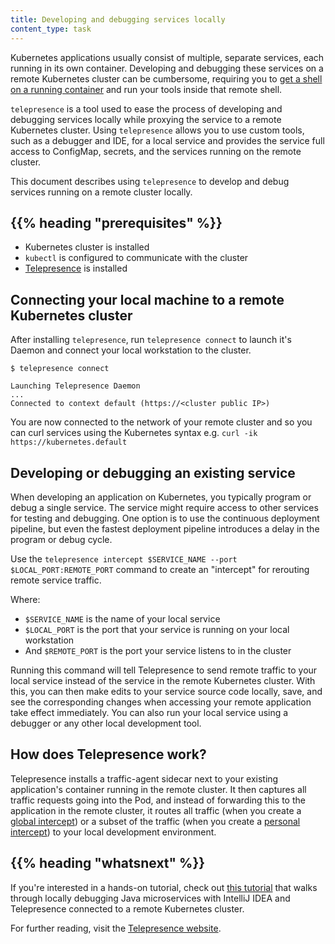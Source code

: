 ```yaml
---
title: Developing and debugging services locally
content_type: task
---
```

 
<!-- overview -->
 
Kubernetes applications usually consist of multiple, separate services, each running in its own container. Developing and debugging these services on a remote Kubernetes cluster can be cumbersome, requiring you to [get a shell on a running container](https://kubernetes.io/docs/tasks/debug-application-cluster/get-shell-running-container/) and run your tools inside that remote shell.
 
`telepresence` is a tool used to ease the process of developing and debugging services locally while proxying the service to a remote Kubernetes cluster. Using `telepresence` allows you to use custom tools, such as a debugger and IDE, for a local service and provides the service full access to ConfigMap, secrets, and the services running on the remote cluster.
 
This document describes using `telepresence` to develop and debug services running on a remote cluster locally.
 
 
 
 
## {{% heading "prerequisites" %}}
 
 
* Kubernetes cluster is installed
* `kubectl` is configured to communicate with the cluster
* [Telepresence](https://www.telepresence.io/docs/latest/install/) is installed
 
 
 
<!-- steps -->
 
## Connecting your local machine to a remote Kubernetes cluster
 
After installing `telepresence`, run `telepresence connect` to launch it's Daemon and connect your local workstation to the cluster.
 
```
$ telepresence connect
 
Launching Telepresence Daemon
...
Connected to context default (https://<cluster public IP>)
```
 
You are now connected to the network of your remote cluster and so you can curl services using the Kubernetes syntax e.g. `curl -ik https://kubernetes.default`
 
## Developing or debugging an existing service
 
When developing an application on Kubernetes, you typically program or debug a single service. The service might require access to other services for testing and debugging. One option is to use the continuous deployment pipeline, but even the fastest deployment pipeline introduces a delay in the program or debug cycle.
 
Use the `telepresence intercept $SERVICE_NAME --port $LOCAL_PORT:REMOTE_PORT` command to create an "intercept" for rerouting remote service traffic.
 
Where:
 
-   `$SERVICE_NAME`  is the name of your local service
-   `$LOCAL_PORT` is the port that your service is running on your local workstation
-   And `$REMOTE_PORT` is the port your service listens to in the cluster
 
Running this command will tell Telepresence to send remote traffic to your local service instead of the service in the remote Kubernetes cluster.  With this, you can then make edits to your service source code locally, save, and see the corresponding changes when accessing your remote application take effect immediately. You can also run your local service using a debugger or any other local development tool.
 
<!-- how telepresence works -->
 
## How does Telepresence work?
 
Telepresence installs a traffic-agent sidecar next to your existing application's container running in the remote cluster. It then captures all traffic requests going into the Pod, and instead of forwarding this to the application in the remote cluster, it routes all traffic (when you create a [global intercept](https://www.getambassador.io/docs/telepresence/latest/concepts/intercepts/#global-intercept)) or a subset of the traffic (when you create a [personal intercept](https://www.getambassador.io/docs/telepresence/latest/concepts/intercepts/#personal-intercept)) to your local development environment.
 
## {{% heading "whatsnext" %}}
 
If you're interested in a hands-on tutorial, check out [this tutorial](https://blog.jetbrains.com/idea/2021/05/easily-debug-java-microservices-running-on-kubernetes-with-intellij-idea/) that walks through locally debugging Java microservices with IntelliJ IDEA and Telepresence connected to a remote Kubernetes cluster.
 
For further reading, visit the [Telepresence website](https://www.telepresence.io).
 
 
